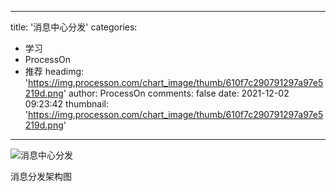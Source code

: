 
---
title: '消息中心分发'
categories: 
 - 学习
 - ProcessOn
 - 推荐
headimg: 'https://img.processon.com/chart_image/thumb/610f7c290791297a97e5219d.png'
author: ProcessOn
comments: false
date: 2021-12-02 09:23:42
thumbnail: 'https://img.processon.com/chart_image/thumb/610f7c290791297a97e5219d.png'
---

<div>   
<img class="thumb" alt="消息中心分发" src="https://img.processon.com/chart_image/thumb/610f7c290791297a97e5219d.png" referrerpolicy="no-referrer">
<p>消息分发架构图</p>  
</div>
            
